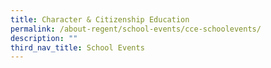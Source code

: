 ```yaml
---
title: Character & Citizenship Education
permalink: /about-regent/school-events/cce-schoolevents/
description: ""
third_nav_title: School Events
---
```


